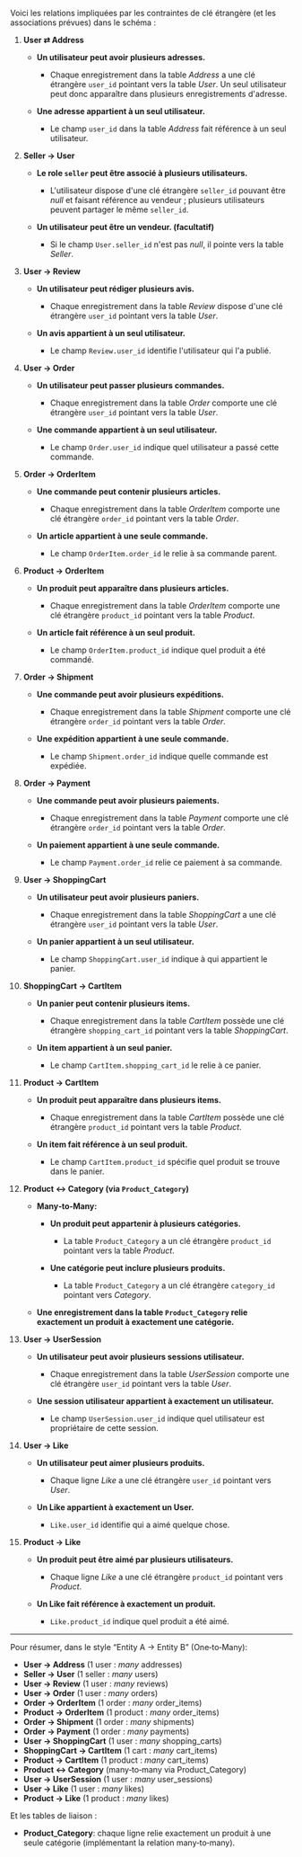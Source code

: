 <!-- database\entities_relationships.md -->

Voici les relations impliquées par les contraintes de clé étrangère (et les associations prévues) dans le schéma :

1. **User ⇄ Address**

   * **Un utilisateur peut avoir plusieurs adresses.**

     * Chaque enregistrement dans la table _Address_ a une clé étrangère `user_id` pointant vers la table _User_. Un seul utilisateur peut donc apparaître dans plusieurs enregistrements d'adresse.

   * **Une adresse appartient à un seul utilisateur.**

     * Le champ `user_id` dans la table _Address_ fait référence à un seul utilisateur.

2. **Seller → User**

   * **Le role `seller` peut être associé à plusieurs utilisateurs.**

     * L'utilisateur dispose d'une clé étrangère `seller_id` pouvant être _null_ et faisant référence au vendeur ; plusieurs utilisateurs peuvent partager le même `seller_id`.

   * **Un utilisateur peut être un vendeur. (facultatif)**

     * Si le champ `User.seller_id` n'est pas _null_, il pointe vers la table _Seller_.

3. **User → Review**

   * **Un utilisateur peut rédiger plusieurs avis.**

     * Chaque enregistrement dans la table _Review_ dispose d'une clé étrangère `user_id` pointant vers la table _User_.

   * **Un avis appartient à un seul utilisateur.**

     * Le champ `Review.user_id` identifie l'utilisateur qui l'a publié.

4. **User → Order**

   * **Un utilisateur peut passer plusieurs commandes.**

     * Chaque enregistrement dans la table _Order_ comporte une clé étrangère `user_id` pointant vers la table _User_.

   * **Une commande appartient à un seul utilisateur.**

     * Le champ `Order.user_id` indique quel utilisateur a passé cette commande.

5. **Order → OrderItem**

   * **Une commande peut contenir plusieurs articles.**

     * Chaque enregistrement dans la table _OrderItem_ comporte une clé étrangère `order_id` pointant vers la table _Order_.

   * **Un article appartient à une seule commande.**

     * Le champ `OrderItem.order_id` le relie à sa commande parent.

6. **Product → OrderItem**

   * **Un produit peut apparaître dans plusieurs articles.**

     * Chaque enregistrement dans la table _OrderItem_ comporte une clé étrangère `product_id` pointant vers la table _Product_.

   * **Un article fait référence à un seul produit.**

     * Le champ `OrderItem.product_id` indique quel produit a été commandé.

7. **Order → Shipment**

   * **Une commande peut avoir plusieurs expéditions.**

     * Chaque enregistrement dans la table _Shipment_ comporte une clé étrangère `order_id` pointant vers la table _Order_.

   * **Une expédition appartient à une seule commande.**

     * Le champ `Shipment.order_id` indique quelle commande est expédiée.

8. **Order → Payment**

   * **Une commande peut avoir plusieurs paiements.**

     * Chaque enregistrement dans la table _Payment_ comporte une clé étrangère `order_id` pointant vers la table _Order_.

   * **Un paiement appartient à une seule commande.**

     * Le champ `Payment.order_id` relie ce paiement à sa commande.

9. **User → ShoppingCart**

   * **Un utilisateur peut avoir plusieurs paniers.**

     * Chaque enregistrement dans la table _ShoppingCart_ a une clé étrangère `user_id` pointant vers la table _User_.

   * **Un panier appartient à un seul utilisateur.**

     * Le champ `ShoppingCart.user_id` indique à qui appartient le panier.

10. **ShoppingCart → CartItem**

    * **Un panier peut contenir plusieurs items.**

      * Chaque enregistrement dans la table _CartItem_ possède une clé étrangère `shopping_cart_id` pointant vers la table _ShoppingCart_.

    * **Un item appartient à un seul panier.**

      * Le champ `CartItem.shopping_cart_id` le relie à ce panier.

11. **Product → CartItem**

    * **Un produit peut apparaître dans plusieurs items.**

      * Chaque enregistrement dans la table _CartItem_ possède une clé étrangère `product_id` pointant vers la table _Product_.

    * **Un item fait référence à un seul produit.**

      * Le champ `CartItem.product_id` spécifie quel produit se trouve dans le panier.

12. **Product ↔ Category (via `Product_Category`)**

    * **Many‐to‐Many:**

      * **Un produit peut appartenir à plusieurs catégories.**

        * La table `Product_Category` a un clé étrangère `product_id` pointant vers la table _Product_.

      * **Une catégorie peut inclure plusieurs produits.**

        * La table `Product_Category` a un clé étrangère `category_id` pointant vers _Category_.

    * **Une enregistrement dans la table `Product_Category` relie exactement un produit à exactement une catégorie.**

13. **User → UserSession**

    * **Un utilisateur peut avoir plusieurs sessions utilisateur.**

      * Chaque enregistrement dans la table _UserSession_ comporte une clé étrangère `user_id` pointant vers la table _User_.

    * **Une session utilisateur appartient à exactement un utilisateur.**

      * Le champ `UserSession.user_id` indique quel utilisateur est propriétaire de cette session.

14. **User → Like**

    * **Un utilisateur peut aimer plusieurs produits.**

      * Chaque ligne _Like_ a une clé étrangère `user_id` pointant vers _User_.
    * **Un Like appartient à exactement un User.**

      * `Like.user_id` identifie qui a aimé quelque chose.

15. **Product → Like**

    * **Un produit peut être aimé par plusieurs utilisateurs.**

      * Chaque ligne _Like_ a une clé étrangère `product_id` pointant vers _Product_.
    * **Un Like fait référence à exactement un produit.**

      * `Like.product_id` indique quel produit a été aimé.

---

Pour résumer, dans le style “Entity A → Entity B” (One‐to‐Many):

* **User → Address** (1 user : *many* addresses)
* **Seller → User** (1 seller : *many* users)
* **User → Review** (1 user : *many* reviews)
* **User → Order** (1 user : *many* orders)
* **Order → OrderItem** (1 order : *many* order\_items)
* **Product → OrderItem** (1 product : *many* order\_items)
* **Order → Shipment** (1 order : *many* shipments)
* **Order → Payment** (1 order : *many* payments)
* **User → ShoppingCart** (1 user : *many* shopping\_carts)
* **ShoppingCart → CartItem** (1 cart : *many* cart\_items)
* **Product → CartItem** (1 product : *many* cart\_items)
* **Product ↔ Category** (many‐to‐many via Product\_Category)
* **User → UserSession** (1 user : *many* user\_sessions)
* **User → Like** (1 user : *many* likes)
* **Product → Like** (1 product : *many* likes)

Et les tables de liaison :

* **Product\_Category**: chaque ligne relie exactement un produit à une seule catégorie (implémentant la relation many‐to‐many).

